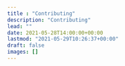 ```yaml
---
title : "Contributing"
description: "Contributing"
lead: ""
date: 2021-05-28T14:00:00+00:00
lastmod: "2021-05-29T10:26:37+00:00"
draft: false
images: []
---
```



